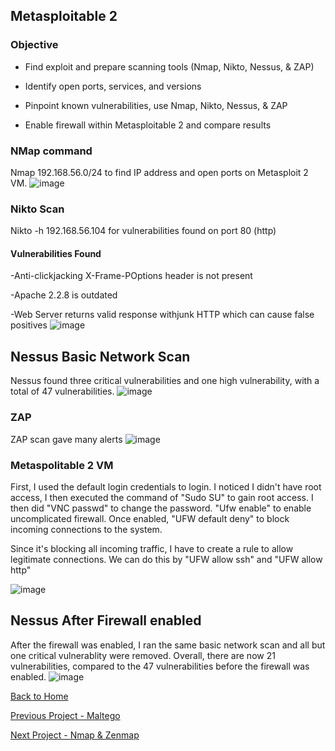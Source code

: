 ## Metasploitable 2
### Objective
- Find exploit and prepare scanning tools (Nmap, Nikto, Nessus, & ZAP)

- Identify open ports, services, and versions

- Pinpoint known vulnerabilities, use Nmap, Nikto, Nessus, & ZAP

- Enable firewall within Metasploitable 2 and compare results

### NMap command
Nmap 192.168.56.0/24 to find IP address and open ports on Metasploit 2 VM.
![image](https://github.com/user-attachments/assets/73d8bcc6-24ba-4186-8aed-ec7b58923f5a)

### Nikto Scan
Nikto -h 192.168.56.104 for vulnerabilities found on port 80 (http)

#### Vulnerabilities Found
-Anti-clickjacking X-Frame-POptions header is not present

-Apache 2.2.8 is outdated

-Web Server returns valid response withjunk HTTP which can cause false positives
![image](https://github.com/user-attachments/assets/9301d841-4feb-414e-a88a-7a46407d5ab2)

## Nessus Basic Network Scan
Nessus found three critical vulnerabilities and one high vulnerability, with a total of 47 vulnerabilities. 
![image](https://github.com/user-attachments/assets/c8be1c23-3ddc-4c43-8932-037468d6a5b6)

### ZAP
ZAP scan gave many alerts
![image](https://github.com/user-attachments/assets/e5180682-b0ff-4f24-adc6-16f27647bbd2)

### Metaspolitable 2 VM 
First, I used the default login credentials to login. I noticed I didn't have root access, I then executed the command of "Sudo SU" to gain root access. I then did "VNC passwd" to change the password. "Ufw enable" to enable uncomplicated firewall. Once enabled, "UFW default deny" to block incoming connections to the system.

Since it's blocking all incoming traffic, I have to create a rule to allow legitimate connections. We can do this by "UFW allow ssh" and "UFW allow http"

![image](https://github.com/user-attachments/assets/9e87eba0-d115-48ff-ad36-96ae082f6f27)

## Nessus After Firewall enabled
After the firewall was enabled, I ran the same basic network scan and all but one critical vulnerablity were removed. Overall, there are now 21 vulnerabilities, compared to the 47 vulnerabilities before the firewall was enabled. 
![image](https://github.com/user-attachments/assets/45fba86c-2913-4e4b-9842-1012eb9cfc24)


[Back to Home](https://github.com/EricFarrell/Cybersecurity-Portfolio/blob/e9ff1f4aff4adea839d367703f9c86a8408254d3/README.md)

[Previous Project - Maltego](https://github.com/EricFarrell/Cybersecurity-Portfolio/tree/6a83e9281d036567be6e5ed086086a2c0a63f5f6/Maltego)

[Next Project - Nmap & Zenmap](https://github.com/EricFarrell/Cybersecurity-Portfolio/tree/6a83e9281d036567be6e5ed086086a2c0a63f5f6/Nmap%20%26%20Zenmap)



